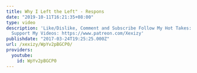 ```yaml
---
title: Why I Left the Left" - Respons
date: "2019-10-11T16:21:35+08:00"
type: video
description: 'Like/Dislike, Comment and Subscribe Follow My Hot Takes: https://twitter.com/xexizy11
  Support My Videos: https://www.patreon.com/Xexizy'
publishdate: "2017-03-24T19:25:25.000Z"
url: /xexizy/WpYv2pBGCP0/
providers:
  youtube:
    id: WpYv2pBGCP0
---
```

